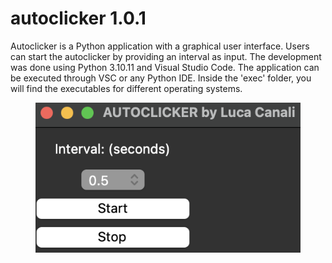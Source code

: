 # autoclicker 1.0.1
Autoclicker is a Python application with a graphical user interface. Users can start the autoclicker by providing an interval as input. The development was done using Python 3.10.11 and Visual Studio Code. The application can be executed through VSC or any Python IDE. Inside the 'exec' folder, you will find the executables for different operating systems.

<figure>
  <img src="./Screenshot.png" alt="example screen">
</figure>

